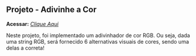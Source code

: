 ## Projeto - Adivinhe a Cor

**Acessar:** _[Clique Aqui](https://alissonrh.github.io/color-guess/)_

Neste projeto, foi implementado um adivinhador de cor RGB. Ou seja, dada uma string RGB, será fornecido 6 alternativas visuais de cores, sendo uma delas a correta! 

